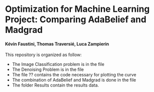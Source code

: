 # Optimization for Machine Learning Project: Comparing AdaBelief and Madgrad
#### Kévin Faustini, Thomas Traversié, Luca Zampierin

This repository is organized as follow:
- The Image Classification problem is in the file 
- The Denoising Problem is in the file
- The file ?? contains the code necessary for plotting the curve
- The combination of AdaBelief and Madgrad is done in the file 
- The folder Results contain the results data.
